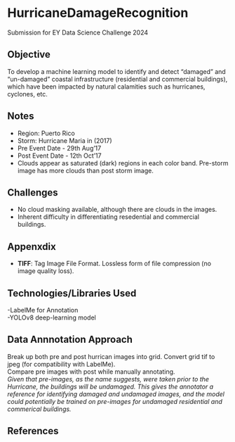 # HurricaneDamageRecognition
Submission for EY Data Science Challenge 2024

## Objective 
To develop a machine learning model to identify and detect “damaged” and “un-damaged” coastal infrastructure (residential and commercial buildings), which have been impacted by natural calamities such as hurricanes, cyclones, etc. 

## Notes
- Region: Puerto Rico
- Storm: Hurricane Maria in (2017)
- Pre Event Date - 29th Aug’17
- Post Event Date - 12th Oct’17 
- Clouds appear as saturated (dark) regions in each color band. Pre-storm image has more clouds than post storm image. 

## Challenges
- No cloud masking available, although there are clouds in the images.
- Inherent difficulty in differentiating resedential and commercial buildings.   

## Appenxdix
- __TIFF__: Tag Image File Format. Lossless form of file compression (no image quality loss).

## Technologies/Libraries Used
-LabelMe for Annotation  
-YOLOv8 deep-learning model  

## Data Annnotation Approach
Break up both pre and post hurrican images into grid. Convert grid tif to jpeg (for compatibility with LabelMe).   
Compare pre images with post while manually annotating.   
_Given that pre-images, as the name suggests, were taken prior to the Hurricane, the buildings will be undamaged. This gives the annotator a reference for identifying damaged and undamaged images, and the model could potentially be trained on pre-images for undamaged residential and commerical buildings._

## References
